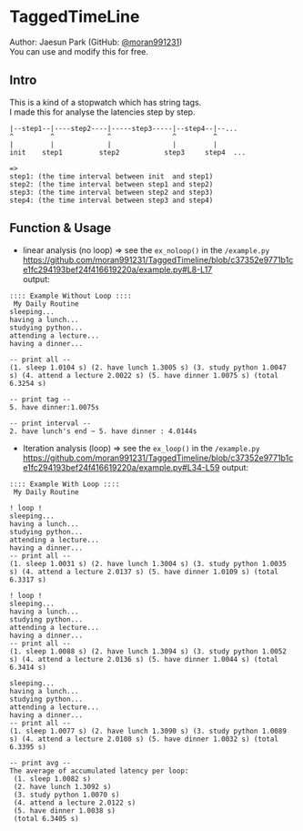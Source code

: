 # TaggedTimeLine

Author: Jaesun Park (GitHub: [@moran991231](https://github.com/moran991231))  
You can use and modify this for free.
## Intro
This is a kind of a stopwatch which has string tags.  
I made this for analyse the latencies step by step.  
```
|--step1--|----step2----|-----step3-----|--step4--|--...
^         ^             ^               ^         ^
|         |             |               |         |
init    step1         step2           step3     step4  ...

=>
step1: (the time interval between init  and step1)
step2: (the time interval between step1 and step2)
step3: (the time interval between step2 and step3)
step4: (the time interval between step3 and step4)
```

## Function & Usage
* linear analysis (no loop) => see the `ex_noloop()` in the `/example.py`
https://github.com/moran991231/TaggedTimeline/blob/c37352e9771b1ce1fc294193bef24f416619220a/example.py#L8-L17   
output:  
```
:::: Example Without Loop ::::
 My Daily Routine
sleeping...
having a lunch...
studying python...
attending a lecture...
having a dinner...

-- print all --
(1. sleep 1.0104 s) (2. have lunch 1.3005 s) (3. study python 1.0047 s) (4. attend a lecture 2.0022 s) (5. have dinner 1.0075 s) (total 6.3254 s)

-- print tag --
5. have dinner:1.0075s

-- print interval --
2. have lunch's end ~ 5. have dinner : 4.0144s
```
  

* Iteration analysis (loop) => see the `ex_loop()` in the `/example.py`
https://github.com/moran991231/TaggedTimeline/blob/c37352e9771b1ce1fc294193bef24f416619220a/example.py#L34-L59
output:  
```
:::: Example With Loop ::::
 My Daily Routine

! loop !
sleeping...
having a lunch...
studying python...
attending a lecture...
having a dinner...
-- print all --
(1. sleep 1.0031 s) (2. have lunch 1.3004 s) (3. study python 1.0035 s) (4. attend a lecture 2.0137 s) (5. have dinner 1.0109 s) (total 6.3317 s)

! loop !
sleeping...
having a lunch...
studying python...
attending a lecture...
having a dinner...
-- print all --
(1. sleep 1.0088 s) (2. have lunch 1.3094 s) (3. study python 1.0052 s) (4. attend a lecture 2.0136 s) (5. have dinner 1.0044 s) (total 6.3414 s)

sleeping...
having a lunch...
studying python...
attending a lecture...
having a dinner...
-- print all --
(1. sleep 1.0077 s) (2. have lunch 1.3090 s) (3. study python 1.0089 s) (4. attend a lecture 2.0108 s) (5. have dinner 1.0032 s) (total 6.3395 s)

-- print avg --
The average of accumulated latency per loop:
 (1. sleep 1.0082 s)
 (2. have lunch 1.3092 s)
 (3. study python 1.0070 s)
 (4. attend a lecture 2.0122 s)
 (5. have dinner 1.0038 s)
 (total 6.3405 s)
```
 
